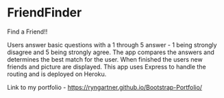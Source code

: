 # FriendFinder
Find a Friend!!

Users answer basic questions with a 1 through 5 answer - 1 being strongly disagree and 5 being strongly agree. 
The app compares the answers and determines the best match for the user.
When finished the users new friends and picture are displayed.
This app uses Express to handle the routing and is deployed on Heroku.




Link to my portfolio - https://ryngartner.github.io/Bootstrap-Portfolio/



